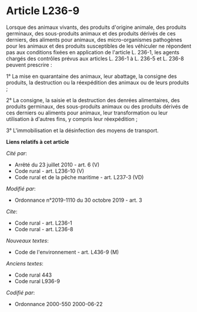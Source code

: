 # Article L236-9

Lorsque des animaux vivants, des produits d'origine animale, des produits germinaux, des sous-produits animaux et des
produits dérivés de ces derniers, des aliments pour animaux, des micro-organismes pathogènes pour les animaux et des produits
susceptibles de les véhiculer ne répondent pas aux conditions fixées en application de l'article L. 236-1, les agents chargés
des contrôles prévus aux articles L. 236-1 à L. 236-5 et L. 236-8 peuvent prescrire :

1° La mise en quarantaine des animaux, leur abattage, la consigne des produits, la destruction ou la réexpédition des animaux
ou de leurs produits ;

2° La consigne, la saisie et la destruction des denrées alimentaires, des produits germinaux, des sous-produits animaux ou
des produits dérivés de ces derniers ou aliments pour animaux, leur transformation ou leur utilisation à d'autres fins, y
compris leur réexpédition ;

3° L'immobilisation et la désinfection des moyens de transport.

**Liens relatifs à cet article**

_Cité par_:

  - Arrêté du 23 juillet 2010 - art. 6 (V)
  - Code rural - art. L236-10 (V)
  - Code rural et de la pêche maritime - art. L237-3 (VD)

_Modifié par_:

  - Ordonnance n°2019-1110 du 30 octobre 2019 - art. 3

_Cite_:

  - Code rural - art. L236-1
  - Code rural - art. L236-8

_Nouveaux textes_:

  - Code de l'environnement - art. L436-9 (M)

_Anciens textes_:

  - Code rural 443
  - Code rural L936-9

_Codifié par_:

  - Ordonnance 2000-550 2000-06-22

